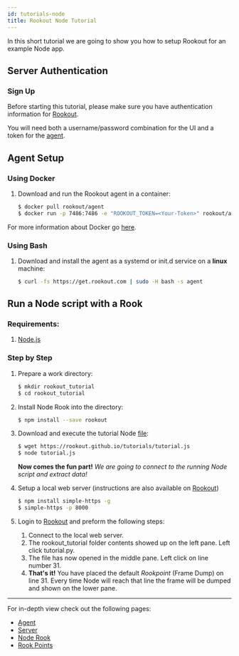 ```yaml
---
id: tutorials-node
title: Rookout Node Tutorial
---
```


In this short tutorial we are going to show you how to setup Rookout for an example Node app.   

## Server Authentication

### Sign Up
Before starting this tutorial, please make sure you have authentication information for [Rookout](https://app.rookout.com).

You will need both a username/password combination for the UI and a token for the [agent](/agent).

## Agent Setup

### Using Docker

1. Download and run the Rookout agent in a container:  
    
    ```bash
    $ docker pull rookout/agent
    $ docker run -p 7486:7486 -e "ROOKOUT_TOKEN=<Your-Token>" rookout/agent
    ```

For more information about Docker go [here](https://www.docker.com/).

### Using Bash

1. Download and install the agent as a systemd or init.d service on a __linux__ machine:
    ```bash
    $ curl -fs https://get.rookout.com | sudo -H bash -s agent
    ```

## Run a Node script with a Rook

### Requirements:
1. [Node.js](https://nodejs.org/) 

### Step by Step
1. Prepare a work directory:
    ```bash
    $ mkdir rookout_tutorial
    $ cd rookout_tutorial
    ```

1. Install Node Rook into the directory:
    ```bash
    $ npm install --save rookout
    ```

1. Download and execute the tutorial Node [file](/tutorials/tutorial.js):
    ```bash
    $ wget https://rookout.github.io/tutorials/tutorial.js
    $ node tutorial.js
    ```

    **Now comes the fun part!**
    *We are going to connect to the running Node script and extract data!*

1. Setup a local web server (instructions are also available on [Rookout](https://app.rookout.com))
    ```bash
    $ npm install simple-https -g
    $ simple-https -p 8000
    ```
    
1. Login to [Rookout](https://app.rookout.com) and preform the following steps:
    1. Connect to the local web server.
    1. The rookout_tutorial folder contents showed up on the left pane. Left click tutorial.py.
    1. The file has now opened in the middle pane. Left click on line number 31.
    1. **That's it!** You have placed the default *Rookpoint* (Frame Dump) on line 31.
        Every time Node will reach that line the frame will be dumped and shown on the lower pane.

***

For in-depth view check out the following pages:
- [Agent](/agent)
- [Server](/server)
- [Node Rook](/rooks/node)
- [Rook Points](/scripts)
